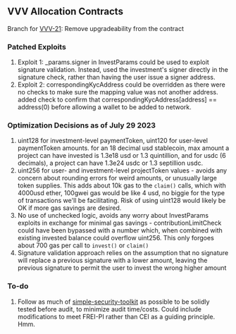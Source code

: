 ## VVV Allocation Contracts

Branch for [VVV-21](https://linear.app/vvvfund/issue/VVV-21/remove-upgradability-form-the-contract): Remove upgradeability from the contract

### Patched Exploits

1. Exploit 1: \_params.signer in InvestParams could be used to exploit signature validation. Instead, used the investment's signer directly in the signature check, rather than having the user issue a signer address.
2. Exploit 2: correspondingKycAddress could be overridden as there were no checks to make sure the mapping value was not another address. added check to confirm that correspondingKycAddress[address] == address(0) before allowing a wallet to be added to network.

### Optimization Decisions as of July 29 2023

1. uint128 for investment-level paymentToken, uint120 for user-level paymentToken amounts. for an 18 decimal usd stablecoin, max amount a project can have invested is 1.3e18 usd or 1.3 quintillion, and for usdc (6 decimals), a project can have 1.3e24 usdc or 1.3 septillion usdc.
2. uint256 for user- and investment-level projectToken values - avoids any concern about rounding errors for weird amounts, or unusually large token supplies. This adds about 10k gas to the `claim()` calls, which with 4000usd ether, 100gwei gas would be like 4 usd, no biggie for the type of transactions we'll be facilitating. Risk of using uint128 would likely be OK if more gas savings are desired.
3. No use of unchecked logic, avoids any worry about InvestParams exploits in exchange for minimal gas savings - contributionLimitCheck could have been bypassed with a number which, when combined with existing invested balance could overflow uint256. This only forgoes about 700 gas per call to `invest()` or `claim()`
4. Signature validation approach relies on the assumption that no signature will replace a previous signature with a lower amount, leaving the previous signature to permit the user to invest the wrong higher amount

### To-do

1. Follow as much of [simple-security-toolkit](https://github.com/nascentxyz/simple-security-toolkit/tree/main) as possible to be solidly tested before audit, to minimize audit time/costs. Could include modifications to meet FREI-PI rather than CEI as a guiding principle. Hmm.


